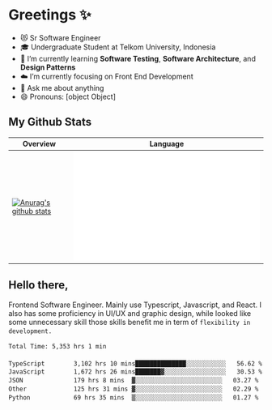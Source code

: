 # Greetings ✨
- 😻 Sr Software Engineer
- 🎓 Undergraduate Student at Telkom University, Indonesia
- 🌱 I’m currently learning **Software Testing**, **Software Architecture**, and **Design Patterns**
- ☁️ I’m currently focusing on Front End Development
- 💬 Ask me about anything
- 😄 Pronouns: [object Object]

## My Github Stats

| Overview | Language |
| --- | --- |
|[![Anurag's github stats](https://github-readme-stats.vercel.app/api?username=abui-am&count_private=true)](https://github.com/anuraghazra/github-readme-stats)|![Language](https://raw.githubusercontent.com/abui-am/stats/c6455f656dfce7acd3951e5ec5b25d72af0b2ee3/generated/languages.svg)|

## Hello there, 
Frontend Software Engineer. 
Mainly use Typescript, Javascript, and React. I also has some proficiency in UI/UX and graphic design, while looked like some unnecessary skill those skills benefit me in term of `flexibility in development.`


<!--START_SECTION:waka-->

```txt
Total Time: 5,353 hrs 1 min

TypeScript        3,102 hrs 10 mins██████████████░░░░░░░░░░░   56.62 %
JavaScript        1,672 hrs 26 mins███████▓░░░░░░░░░░░░░░░░░   30.53 %
JSON              179 hrs 8 mins  ▓░░░░░░░░░░░░░░░░░░░░░░░░   03.27 %
Other             125 hrs 31 mins ▓░░░░░░░░░░░░░░░░░░░░░░░░   02.29 %
Python            69 hrs 35 mins  ▒░░░░░░░░░░░░░░░░░░░░░░░░   01.27 %
```

<!--END_SECTION:waka-->
